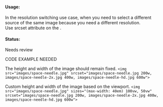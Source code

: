 #### Usage:

In the resolution switching use case, when you need to select a different source of the same image because you need a different resolution.  
Use srcset attribute on the <img>.

#### Status: 

<p class="status review">Needs review</p>

CODE EXAMPLE NEEDED

The height and width of the image should remain fixed.
`<img src="images/space-needle.jpg" srcset="images/space-needle.jpg 200w, images/space-needle-2x.jpg 400w, images/space-needle-hd.jpg 600w">`

Сustom height and width of the image based on the viewport.
`<img src="images/space-needle.jpg" sizes="(max-width: 40em) 100vw, 50vw" srcset="images/space-needle.jpg 200w, images/space-needle-2x.jpg 400w, images/space-needle-hd.jpg 600w">`
